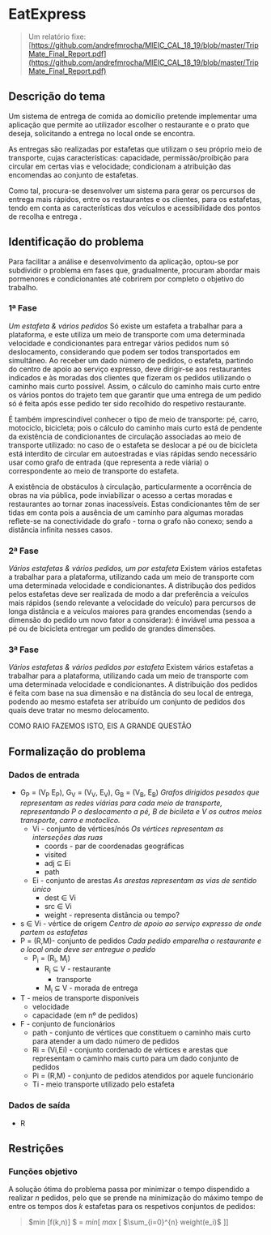 # EatExpress

>Um relatório fixe: [https://github.com/andrefmrocha/MIEIC_CAL_18_19/blob/master/TripMate_Final_Report.pdf](https://github.com/andrefmrocha/MIEIC_CAL_18_19/blob/master/TripMate_Final_Report.pdf)

## Descrição do tema

Um sistema de entrega de comida ao domicílio pretende implementar uma aplicação que permite ao utilizador escolher o restaurante e o prato que deseja, solicitando a entrega no local onde se encontra.

As entregas são realizadas por estafetas que utilizam o seu próprio meio de transporte, cujas características: capacidade, permissão/proibição para circular em certas vias e velocidade; condicionam a atribuição das encomendas ao conjunto de estafetas.

Como tal, procura-se desenvolver um sistema para gerar os percursos de entrega mais rápidos, entre os restaurantes e os clientes, para os estafetas, tendo em conta as características dos veículos e acessibilidade dos pontos de recolha e entrega .

## Identificação do problema

Para facilitar a análise e desenvolvimento da aplicação, optou-se por subdividir o problema em fases que, gradualmente, procuram abordar mais pormenores e condicionantes até cobrirem por completo o objetivo do trabalho.

### 1ª Fase 
*Um estafeta & vários pedidos*
Só existe um estafeta a trabalhar para a plataforma, e este utiliza um meio de transporte com uma determinada velocidade e condicionantes para entregar vários pedidos num só deslocamento, considerando que podem ser todos transportados em simultâneo.
Ao receber um dado número de pedidos, o estafeta, partindo do centro de apoio ao serviço expresso, deve dirigir-se aos restaurantes indicados e às moradas dos clientes que fizeram os pedidos utilizando o caminho mais curto possível. Assim, o cálculo do caminho mais curto entre os vários pontos do trajeto tem que garantir que uma entrega de um pedido só é feita após esse pedido ter sido recolhido do respetivo restaurante.

É também imprescindível conhecer o tipo de meio de transporte: pé, carro, motociclo, bicicleta; pois o cálculo do caminho mais curto está de pendente da existência de condicionantes de circulação associadas ao meio de transporte utilizado:  no caso de o estafeta se deslocar a pé ou de bicicleta está interdito de circular em autoestradas e vias rápidas sendo necessário usar como grafo de entrada (que representa a rede viária)  o correspondente ao meio de transporte do estafeta.

A existência de obstáculos à circulação, particularmente a ocorrência de obras na via pública, pode inviabilizar o acesso a certas moradas e restaurantes ao tornar zonas inacessíveis. Estas condicionantes têm de ser tidas em conta pois a ausência de um caminho para algumas moradas reflete-se na conectividade do grafo - torna o grafo não conexo; sendo a distância infinita nesses casos. 

### 2ª Fase 
*Vários estafetas & vários pedidos, um por estafeta*
Existem vários estafetas a trabalhar para a plataforma, utilizando cada um meio de transporte com uma determinada velocidade e condicionantes. 
A distribução dos pedidos pelos estafetas deve ser realizada de modo a dar preferência a veículos mais rápidos (sendo relevante a velocidade do veículo) para percursos de longa distância e a veículos maiores para grandes encomendas (sendo a dimensão do pedido um novo fator a considerar): é inviável uma pessoa a pé ou de bicicleta entregar um pedido de grandes dimensões.

### 3ª Fase
 *Vários estafetas & vários pedidos por estafeta*
Existem vários estafetas a trabalhar para a plataforma, utilizando cada um meio de transporte com uma determinada velocidade e condicionantes. 
A distribuição dos pedidos é feita com base na sua dimensão e na distância do seu local de entrega, podendo ao mesmo estafeta ser atribuído um conjunto de pedidos dos quais deve tratar no mesmo delocamento.

COMO RAIO FAZEMOS ISTO, EIS A GRANDE QUESTÃO

## Formalização do problema

### Dados de entrada

 - G<sub>P</sub> = (V<sub>P</sub> E<sub>P</sub>), G<sub>V</sub> = (V<sub>V</sub>, E<sub>V</sub>), G<sub>B</sub> = (V<sub>B</sub>, E<sub>B</sub>) 
*Grafos dirigidos pesados que representam as redes viárias para cada meio de transporte, representando P o deslocamento a pé, B de bicileta e V os outros meios transporte, carro e motoclico.* 
	 -  Vi - conjunto de vértices/nós
	 *Os vértices representam as interseções das ruas* 
		 - coords - par de coordenadas geográficas 
		 - visited
		 - adj ⊆ Ei
		 - path 
	 -  Ei - conjunto de arestas
	  *As arestas representam as vias de sentido único*
		 - dest ∈ Vi
		 - src ∈ Vi
         - weight - representa distância ou tempo? 
 - s ∈ Vi - vértice de origem
*Centro de apoio ao serviço expresso de onde partem os estafetas* 
- P = (R,M)- conjunto de pedidos
 *Cada pedido emparelha o restaurante e o local onde deve ser entregue o pedido*
	- P<sub>i</sub> =  (R<sub>i</sub>, M<sub>i</sub>)
		- R<sub>i</sub> ⊆ V - restaurante
			- transporte 
		- M<sub>i</sub> ⊆ V - morada de entrega
- T - meios de transporte disponíveis
	- velocidade
	- capacidade (em nº de pedidos)
- F - conjunto de funcionários
   - path - conjunto de vértices que constituem o caminho mais curto para atender a um dado número de pedidos
   - Ri = (Vi,Ei) - conjunto cordenado de vértices e arestas que representam o caminho mais curto para um dado conjunto de pedidos
   - Pi = (R,M) - conjunto de pedidos atendidos por aquele funcionário
   - Ti - meio transporte utilizado pelo estafeta

### Dados de saída

- R 

## Restrições

### Funções objetivo

A solução ótima do problema passa por minimizar o tempo dispendido a realizar $n$ pedidos, pelo que se prende na minimização do máximo tempo de entre os tempos dos $k$ estafetas para os respetivos conjuntos de pedidos:

> $min [f(k,n)] $ = $min$$[$ $max$ $[$  $\sum_{i=0}^{n} weight(e_i)$ $]$$]$
